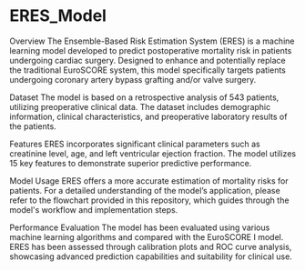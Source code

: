 # ERES_Model

Overview
The Ensemble-Based Risk Estimation System (ERES) is a machine learning model developed to predict postoperative mortality risk in patients undergoing cardiac surgery. Designed to enhance and potentially replace the traditional EuroSCORE system, this model specifically targets patients undergoing coronary artery bypass grafting and/or valve surgery.

Dataset
The model is based on a retrospective analysis of 543 patients, utilizing preoperative clinical data. The dataset includes demographic information, clinical characteristics, and preoperative laboratory results of the patients.

Features
ERES incorporates significant clinical parameters such as creatinine level, age, and left ventricular ejection fraction. The model utilizes 15 key features to demonstrate superior predictive performance.

Model Usage
ERES offers a more accurate estimation of mortality risks for patients. For a detailed understanding of the model’s application, please refer to the flowchart provided in this repository, which guides through the model's workflow and implementation steps.

Performance Evaluation
The model has been evaluated using various machine learning algorithms and compared with the EuroSCORE I model. ERES has been assessed through calibration plots and ROC curve analysis, showcasing advanced prediction capabilities and suitability for clinical use.
